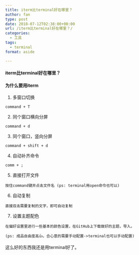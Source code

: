 ```yaml
---
title: iterm比terminal好在哪里？
author: fan
type: post
date: 2018-07-12T02:38:00+00:00
url: /iterm比terminal好在哪里？/
categories:
  - 工具
tags:
  - terminal
format: aside

---
```

#### iterm比terminal好在哪里？

#### 为什么要用iterm

  1. 多窗口切换
  
    command + T
  2. 同个窗口横向分屏
  
    command + d
  3. 同个窗口，竖向分屏
  
    command + shift + d
  4. 自动补齐命令
  
    comm + ;
  5. 直接打开文件
  
    按住command键并点击文件名 (ps: terminal用open命令也可以)
  6. 自动复制
  
    直接双击需要复制的文字，即可自动复制
  7. 设置主题配色
  
    在偏好设置里进行一些基本的颜色设置，在GitHub上下载做好的主题，导入。
  
    (ps: 成品自由度高👍，合心意的需要手动配置->terminal也可以手动配置)

这么好的东西我还是用terminal好了。